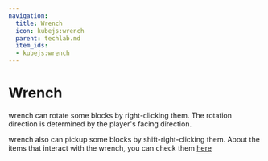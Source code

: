 ```yaml
---
navigation:
  title: Wrench
  icon: kubejs:wrench
  parent: techlab.md
  item_ids:
  - kubejs:wrench
---
```

# Wrench

<Row>
  <ItemImage id="kubejs:wrench" scale="4" />
</Row>

wrench can rotate some blocks by right-clicking them. The rotation direction is determined by the player's facing direction.

wrench also can pickup some blocks by shift-right-clicking them. About the items that interact with the wrench, you can check them [here](wrench_interact.md)

<Recipe id="minecraft:shaped/techpack_wrench" />
